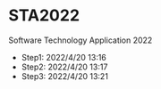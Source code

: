 # STA2022
Software Technology Application 2022
 - Step1: 2022/4/20 13:16
 - Step2: 2022/4/20 13:17
 - Step3: 2022/4/20 13:21